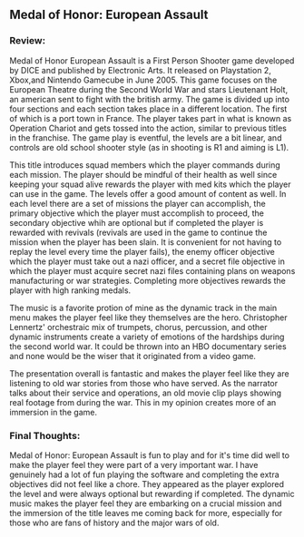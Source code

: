## Medal of Honor: European Assault

### Review: 
Medal of Honor European Assault is a First Person Shooter game developed by DICE and published by Electronic Arts. It released on Playstation 2, Xbox,and Nintendo Gamecube in June 2005. This game focuses on the European Theatre during the Second World War and stars Lieutenant Holt, an american sent to fight with the british army. The game is divided up into four sections and each section takes place in a different location. The first of which is a port town in France. The player takes part in what is known as Operation Chariot and gets tossed into the action, similar to previous titles in the franchise. The game play is eventful, the levels are a bit linear, and controls are old school shooter style (as in shooting is R1 and aiming is L1). 

This title introduces squad members which the player commands during each mission. The player should be mindful of their health as well since keeping your squad alive rewards the player with med kits which the player can use in the game. The levels offer a good amount of content as well. In each level there are a set of missions the player can accomplish, the primary objective which the player must accomplish to proceed, the secondary objective whih are optional but if completed the player is rewarded with revivals (revivals are used in the game to continue the mission when the player has been slain. It is convenient for not having to replay the level every time the player fails), the enemy officer objective which the player must take out a nazi officer, and a secret file objective in which the player must acquire secret nazi files containing plans on weapons manufacturing or war strategies. Completing more objectives rewards the player with high ranking medals.

The music is a favorite protion of mine as the dynamic track in the main menu makes the player feel like they themselves are the hero. Christopher Lennertz' orchestraic mix of trumpets, chorus, percussion, and other dynamic instruments create a variety of emotions of the hardships during the second world war. It could be thrown into an HBO documentary series and none would be the wiser that it originated from a video game.

The presentation overall is fantastic and makes the player feel like they are listening to old war stories from those who have served. As the narrator talks about their service and operations, an old movie clip plays showing real footage from during the war. This in my opinion creates more of an immersion in the game.

### Final Thoughts:
Medal of Honor: European Assault is fun to play and for it's time did well to make the player feel they were part of a very important war. I have genuinely had a lot of fun playing the software and completing the extra objectives did not feel like a chore. They appeared as the player explored the level and were always optional but rewarding if completed. The dynamic music makes the player feel they are embarking on a crucial mission and the immersion of the title leaves me coming back for more, especially for those who are fans of history and the major wars of old.
